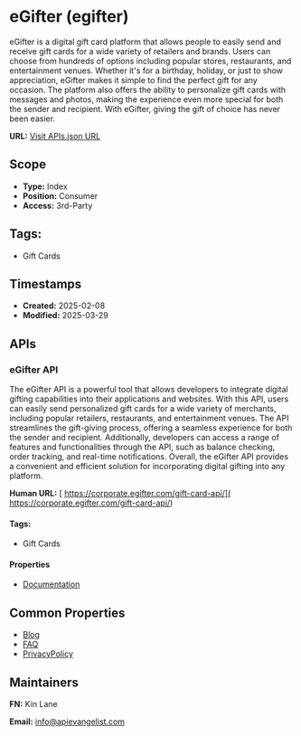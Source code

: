 # eGifter (egifter)
eGifter is a digital gift card platform that allows people to easily send and receive gift cards for a wide variety of retailers and brands. Users can choose from hundreds of options including popular stores, restaurants, and entertainment venues. Whether it's for a birthday, holiday, or just to show appreciation, eGifter makes it simple to find the perfect gift for any occasion. The platform also offers the ability to personalize gift cards with messages and photos, making the experience even more special for both the sender and recipient. With eGifter, giving the gift of choice has never been easier.

**URL:** [Visit APIs.json URL](https://raw.githubusercontent.com/api-evangelist/egifter/refs/heads/main/apis.yml)

## Scope

- **Type:** Index 
- **Position:** Consumer 
- **Access:** 3rd-Party 

## Tags:

 - Gift Cards

## Timestamps

- **Created:** 2025-02-08 
- **Modified:** 2025-03-29 

## APIs

### eGifter API
The eGifter API is a powerful tool that allows developers to integrate digital gifting capabilities into their applications and websites. With this API, users can easily send personalized gift cards for a wide variety of merchants, including popular retailers, restaurants, and entertainment venues. The API streamlines the gift-giving process, offering a seamless experience for both the sender and recipient. Additionally, developers can access a range of features and functionalities through the API, such as balance checking, order tracking, and real-time notifications. Overall, the eGifter API provides a convenient and efficient solution for incorporating digital gifting into any platform.

**Human URL:** [ https://corporate.egifter.com/gift-card-api/]( https://corporate.egifter.com/gift-card-api/)


#### Tags:

 - Gift Cards

#### Properties

- [Documentation]( https://corporate.egifter.com/gift-card-api/)

## Common Properties

- [Blog](https://corporate.egifter.com/powered-by-egifter/)
- [FAQ](https://support.egifter.com/hc/en-us)
- [PrivacyPolicy](https://www.egifter.com/privacy/)

## Maintainers

**FN:** Kin Lane

**Email:** info@apievangelist.com

